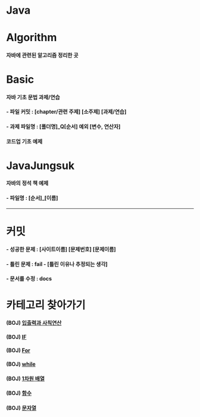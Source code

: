 # Java

# Algorithm
 
#### 자바에 관련된 알고리즘 정리한 곳

# Basic

#### 자바 기초 문법 과제/연습

#### - 파일 커밋 : [chapter/관련 주제] [소주제] [과제/연습]

#### - 과제 파일명 : [폴더명]_Q[순서] 예외 [변수, 연산자]

#### 코드업 기초 예제 

# JavaJungsuk

#### 자바의 정석 책 예제

#### - 파일명 : [순서]_[이름] 

---

# 커밋

#### - 성공한 문제 : [사이트이름] [문제번호] [문제이름]

#### - 틀린 문제   :  fail - [틀린 이유나 추정되는 생각]

#### - 문서를 수정 :  docs

# 카테고리 찾아가기

#### (BOJ) [입출력과 사칙연산](https://github.com/chickenpop/Java/tree/main/JavaAlgorithm/Print)

#### (BOJ) [IF](https://github.com/chickenpop/Java/tree/main/JavaAlgorithm/If)

#### (BOJ) [For](https://github.com/chickenpop/Java/tree/main/JavaAlgorithm/For)

#### (BOJ) [while](https://github.com/chickenpop/Java/tree/main/JavaAlgorithm/while)

#### (BOJ) [1차원 배열](https://github.com/chickenpop/Java/tree/main/JavaAlgorithm/Array/src)

#### (BOJ) [함수](https://github.com/chickenpop/Java/tree/main/JavaAlgorithm/Function/src)

#### (BOJ) [문자열](https://github.com/chickenpop/Java/tree/main/JavaAlgorithm/String/src)
